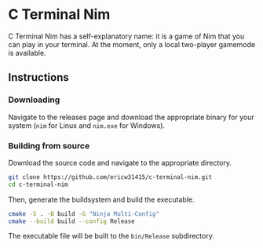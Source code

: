 # C Terminal Nim
C Terminal Nim has a self-explanatory name: it is a game of Nim that you can play in your terminal.
At the moment, only a local two-player gamemode is available.

## Instructions
### Downloading
Navigate to the releases page and download the appropriate binary for your system (`nim` for Linux and `nim.exe` for Windows).

### Building from source
Download the source code and navigate to the appropriate directory.

```sh
git clone https://github.com/ericw31415/c-terminal-nim.git
cd c-terminal-nim
```

Then, generate the buildsystem and build the executable.

```sh
cmake -S . -B build -G "Ninja Multi-Config"
cmake --build build --config Release
```

The executable file will be built to the `bin/Release` subdirectory.
